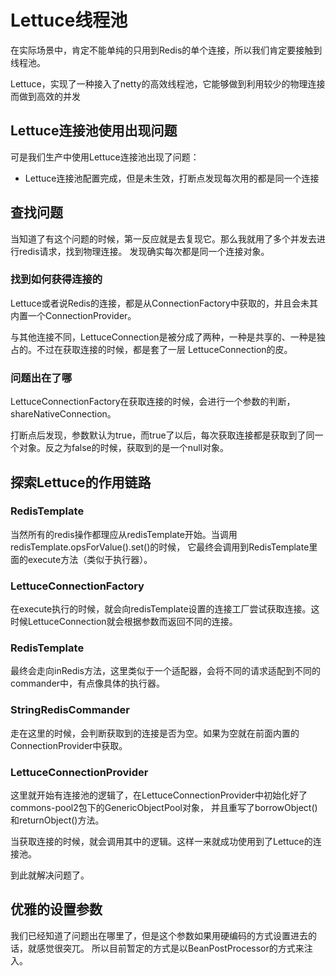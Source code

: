 # Lettuce线程池
在实际场景中，肯定不能单纯的只用到Redis的单个连接，所以我们肯定要接触到线程池。

Lettuce，实现了一种接入了netty的高效线程池，它能够做到利用较少的物理连接而做到高效的并发

## Lettuce连接池使用出现问题
可是我们生产中使用Lettuce连接池出现了问题：
- Lettuce连接池配置完成，但是未生效，打断点发现每次用的都是同一个连接

## 查找问题
当知道了有这个问题的时候，第一反应就是去复现它。那么我就用了多个并发去进行redis请求，找到物理连接。
发现确实每次都是同一个连接对象。

### 找到如何获得连接的
Lettuce或者说Redis的连接，都是从ConnectionFactory中获取的，并且会未其内置一个ConnectionProvider。

与其他连接不同，LettuceConnection是被分成了两种，一种是共享的、一种是独占的。不过在获取连接的时候，都是套了一层
LettuceConnection的皮。

### 问题出在了哪
LettuceConnectionFactory在获取连接的时候，会进行一个参数的判断，shareNativeConnection。

打断点后发现，参数默认为true，而true了以后，每次获取连接都是获取到了同一个对象。反之为false的时候，获取到的是一个null对象。

## 探索Lettuce的作用链路

### RedisTemplate
当然所有的redis操作都理应从redisTemplate开始。当调用redisTemplate.opsForValue().set()的时候，
它最终会调用到RedisTemplate里面的execute方法（类似于执行器）。

### LettuceConnectionFactory
在execute执行的时候，就会向redisTemplate设置的连接工厂尝试获取连接。这时候LettuceConnection就会根据参数而返回不同的连接。

### RedisTemplate
最终会走向inRedis方法，这里类似于一个适配器，会将不同的请求适配到不同的commander中，有点像具体的执行器。

### StringRedisCommander
走在这里的时候，会判断获取到的连接是否为空。如果为空就在前面内置的ConnectionProvider中获取。

### LettuceConnectionProvider
这里就开始有连接池的逻辑了，在LettuceConnectionProvider中初始化好了commons-pool2包下的GenericObjectPool对象，
并且重写了borrowObject()和returnObject()方法。

当获取连接的时候，就会调用其中的逻辑。这样一来就成功使用到了Lettuce的连接池。

到此就解决问题了。

## 优雅的设置参数
我们已经知道了问题出在哪里了，但是这个参数如果用硬编码的方式设置进去的话，就感觉很突兀。
所以目前暂定的方式是以BeanPostProcessor的方式来注入。